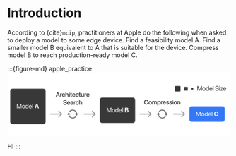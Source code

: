 # Introduction

According to {cite}`mcip`, practitioners at Apple do the following when asked to deploy a model to some edge device.
Find a feasibility model A.
Find a smaller model B equivalent to A that is suitable for the device.
Compress model B to reach production-ready model C.


:::{figure-md} apple_practice
<img src="apple_practice.png" alt="">

Hi
:::